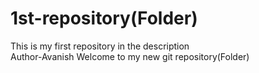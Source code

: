 # 1st-repository(Folder)
This is my first repository in the description<br>
Author-<italic>Avanish</italic>
Welcome to my new git repository(Folder)
